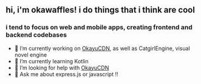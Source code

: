 ## hi, i'm okawaffles! i do things that i think are cool
### i tend to focus on web and mobile apps, creating frontend and backend codebases

- 🔭 I’m currently working on [OkayuCDN](https://github.com/okawaffles/okayucdn), as well as CatgirlEngine, visual novel engine
- 🌱 I’m currently learning Kotlin
- 🤔 I’m looking for help with [OkayuCDN](https://github.com/okawaffles/okayucdn)
- 💬 Ask me about express.js or javascript !!
